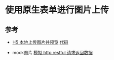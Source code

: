 # 使用原生表单进行图片上传

## 参考

- [H5 本地上传图片并预览](https://hansen-hjs.github.io/blog/#/detail/1) [代码](https://github.com/Hansen-hjs/my-note/blob/master/JavaScript/upload-img.html)

- mock图片 [模拟 http restful 请求返回数据](https://www.mocky.io/v2/5cc8019d300000980a055e76)

